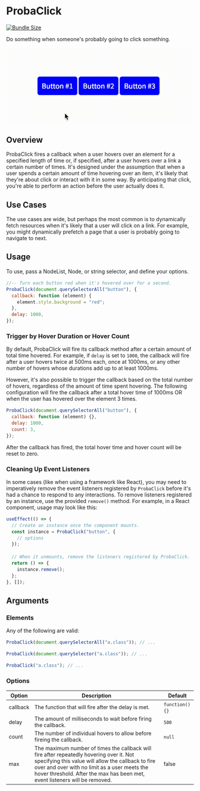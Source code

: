 # ProbaClick

[![Bundle Size](https://badgen.net/bundlephobia/minzip/probaclick)](https://bundlephobia.com/result?p=probaclick)

Do something when someone's probably going to click something.

![ProbaClick Example](probaclick-example.gif "ProbaClick Example")

## Overview

ProbaClick fires a callback when a user hovers over an element for a specified length of time or, if specified, after a user hovers over a link a certain number of times. It's designed under the assumption that when a user spends a certain amount of time hovering over an item, it's likely that they're about click or interact with it in some way. By anticipating that click, you're able to perform an action before the user actually does it.

## Use Cases

The use cases are wide, but perhaps the most common is to dynamically fetch resources when it's likely that a user will click on a link. For example, you might dynamically prefetch a page that a user is probably going to navigate to next.

## Usage

To use, pass a NodeList, Node, or string selector, and define your options.

```javascript
//-- Turn each button red when it's hovered over for a second.
ProbaClick(document.querySelectorAll("button"), {
  callback: function (element) {
    element.style.background = "red";
  },
  delay: 1000,
});
```

### Trigger by Hover Duration or Hover Count

By default, ProbaClick will fire its callback method after a certain amount of total time hovered. For example, if `delay` is set to `1000`, the callback will fire after a user hovers twice at 500ms each, once at 1000ms, or any other number of hovers whose durations add up to at least 1000ms.

However, it's also possible to trigger the callback based on the total number of hovers, regardless of the amount of time spent hovering. The following configuration will fire the callback after a total hover time of 1000ms OR when the user has hovered over the element 3 times.

```javascript
ProbaClick(document.querySelectorAll("button"), {
  callback: function (element) {},
  delay: 1000,
  count: 3,
});
```

After the callback has fired, the total hover time and hover count will be reset to zero.

### Cleaning Up Event Listeners

In some cases (like when using a framework like React), you may need to imperatively remove the event listeners registered by `ProbaClick` before it's had a chance to respond to any interactions. To remove listeners registered by an instance, use the provided `remove()` method. For example, in a React component, usage may look like this:

```javascript
useEffect(() => {
  // Create an instance once the component mounts.
  const instance = ProbaClick("button", {
    // options
  });

  // When it unmounts, remove the listeners registered by ProbaClick.
  return () => {
    instance.remove();
  };
}, []);
```

## Arguments

### Elements

Any of the following are valid:

```javascript
ProbaClick(document.querySelectorAll("a.class")); // ...
```

```javascript
ProbaClick(document.querySelector("a.class")); // ...
```

```javascript
ProbaClick("a.class"); // ...
```

### Options

| Option   | Description                                                                                                                                                                                                                                                                   | Default        |
| -------- | ----------------------------------------------------------------------------------------------------------------------------------------------------------------------------------------------------------------------------------------------------------------------------- | -------------- |
| callback | The function that will fire after the delay is met.                                                                                                                                                                                                                           | `function(){}` |
| delay    | The amount of milliseconds to wait before firing the callback.                                                                                                                                                                                                                | `500`          |
| count    | The number of individual hovers to allow before fireing the callback.                                                                                                                                                                                                         | `null`         |
| max      | The maximum number of times the callback will fire after repeatedly hovering over it. Not specifying this value will allow the callback to fire over and over with no limit as a user meets the hover threshold. After the max has been met, event listeners will be removed. | false          |
